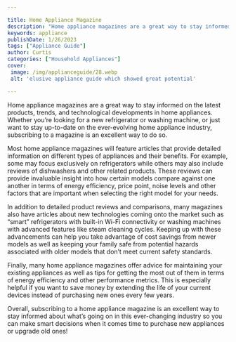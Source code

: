 ```yaml
---

title: Home Appliance Magazine
description: "Home appliance magazines are a great way to stay informed on the latest products, trends, and technological developments in home a...take a moment to check it out "
keywords: appliance
publishDate: 1/26/2023
tags: ["Appliance Guide"]
author: Curtis
categories: ["Household Appliances"]
cover: 
 image: /img/applianceguide/28.webp
 alt: 'elusive appliance guide which showed great potential'

---
```


Home appliance magazines are a great way to stay informed on the latest products, trends, and technological developments in home appliances. Whether you’re looking for a new refrigerator or washing machine, or just want to stay up-to-date on the ever-evolving home appliance industry, subscribing to a magazine is an excellent way to do so.

Most home appliance magazines will feature articles that provide detailed information on different types of appliances and their benefits. For example, some may focus exclusively on refrigerators while others may also include reviews of dishwashers and other related products. These reviews can provide invaluable insight into how certain models compare against one another in terms of energy efficiency, price point, noise levels and other factors that are important when selecting the right model for your needs.

In addition to detailed product reviews and comparisons, many magazines also have articles about new technologies coming onto the market such as “smart” refrigerators with built-in Wi-Fi connectivity or washing machines with advanced features like steam cleaning cycles. Keeping up with these advancements can help you take advantage of cost savings from newer models as well as keeping your family safe from potential hazards associated with older models that don’t meet current safety standards. 

Finally, many home appliance magazines offer advice for maintaining your existing appliances as well as tips for getting the most out of them in terms of energy efficiency and other performance metrics. This is especially helpful if you want to save money by extending the life of your current devices instead of purchasing new ones every few years. 

Overall, subscribing to a home appliance magazine is an excellent way to stay informed about what’s going on in this ever-changing industry so you can make smart decisions when it comes time to purchase new appliances or upgrade old ones!
